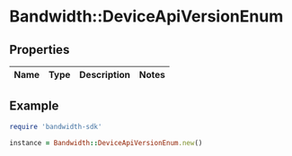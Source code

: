 # Bandwidth::DeviceApiVersionEnum

## Properties

| Name | Type | Description | Notes |
| ---- | ---- | ----------- | ----- |

## Example

```ruby
require 'bandwidth-sdk'

instance = Bandwidth::DeviceApiVersionEnum.new()
```

